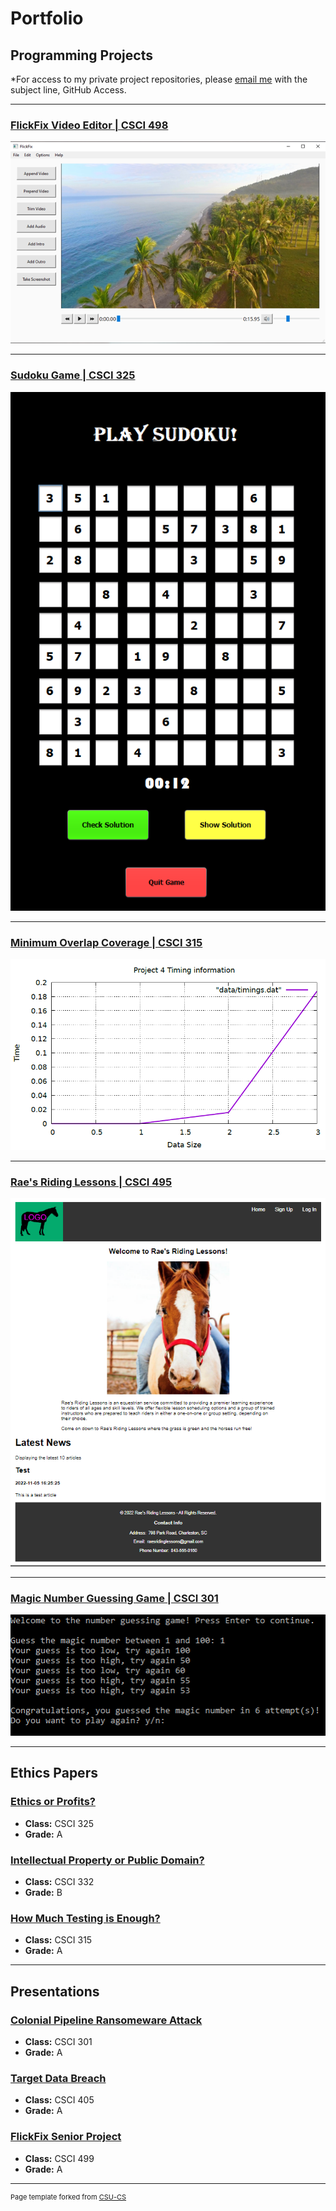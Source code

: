 Portfolio
=========

Programming Projects
--------------------

*For access to my private project repositories, please [email me](mailto:mtweigel@csustudent.net?subject=GitHub%20Access) with the subject line, GitHub Access.

---
### [FlickFix Video Editor | CSCI 498](projects/flickfix)

![FlickFix Video Editor](images/flickfix/FlickFix.PNG)

---
### [Sudoku Game | CSCI 325](projects/sudoku)

![Sudoku Game](images/sudoku/easy.PNG)

---
### [Minimum Overlap Coverage | CSCI 315](projects/minimumoverlap)

![Minimum Overlap Coverage](images/minimumoverlap/small30plot.PNG)

---
### [Rae's Riding Lessons | CSCI 495](projects/raesridinglessons)

![Rae's Riding Lessons](images/raesridinglessons/frontpage.PNG)

---
### [Magic Number Guessing Game | CSCI 301](projects/numberguessing)

![Magic Number Guessing Game](images/numberguessing/winner.PNG)

---

Ethics Papers
-------------

### [Ethics or Profits?](/pdf/ethicsorprofits.pdf)

-   **Class:** CSCI 325
-   **Grade:** A

### [Intellectual Property or Public Domain?](/pdf/intellectualproperty.pdf)

-   **Class:** CSCI 332
-   **Grade:** B

### [How Much Testing is Enough?](/pdf/howmuchtesting.pdf)

-   **Class:** CSCI 315
-   **Grade:** A

---

Presentations
-------------

### [Colonial Pipeline Ransomeware Attack](/pdf/piplineattack.pdf)

- **Class:** CSCI 301
- **Grade:** A


### [Target Data Breach](/pdf/targetbreach.pdf)

- **Class:** CSCI 405
- **Grade:** A
  

### [FlickFix Senior Project](/pdf/FlickFix_Presentation.pdf)

- **Class:** CSCI 499
- **Grade:** A

---

<p style="font-size:11px">Page template forked from <a href="https://github.com/csu-cs/csci-portfolio">CSU-CS</a></p>
<!-- Remove the above link if you don't want to attribute -->
